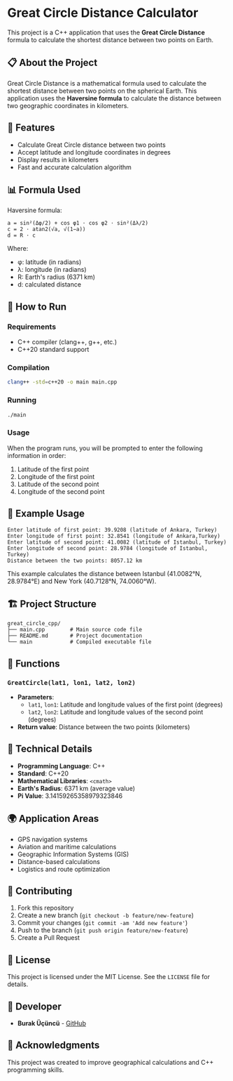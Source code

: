 # Great Circle Distance Calculator

This project is a C++ application that uses the **Great Circle Distance** formula to calculate the shortest distance between two points on Earth.

## 📋 About the Project

Great Circle Distance is a mathematical formula used to calculate the shortest distance between two points on the spherical Earth. This application uses the **Haversine formula** to calculate the distance between two geographic coordinates in kilometers.

## 🔧 Features

- Calculate Great Circle distance between two points
- Accept latitude and longitude coordinates in degrees
- Display results in kilometers
- Fast and accurate calculation algorithm

## 📊 Formula Used

Haversine formula:
```
a = sin²(Δφ/2) + cos φ1 ⋅ cos φ2 ⋅ sin²(Δλ/2)
c = 2 ⋅ atan2(√a, √(1−a))
d = R ⋅ c
```

Where:
- φ: latitude (in radians)
- λ: longitude (in radians)
- R: Earth's radius (6371 km)
- d: calculated distance

## 🚀 How to Run

### Requirements
- C++ compiler (clang++, g++, etc.)
- C++20 standard support

### Compilation
```bash
clang++ -std=c++20 -o main main.cpp
```

### Running
```bash
./main
```

### Usage
When the program runs, you will be prompted to enter the following information in order:
1. Latitude of the first point
2. Longitude of the first point
3. Latitude of the second point
4. Longitude of the second point

## 📝 Example Usage

```
Enter latitude of first point: 39.9208 (latitude of Ankara, Turkey)
Enter longitude of first point: 32.8541 (longitude of Ankara,Turkey)
Enter latitude of second point: 41.0082 (latitude of Istanbul, Turkey)
Enter longitude of second point: 28.9784 (longitude of Istanbul, Turkey)
Distance between the two points: 8057.12 km
```

This example calculates the distance between Istanbul (41.0082°N, 28.9784°E) and New York (40.7128°N, 74.0060°W).

## 🏗️ Project Structure

```
great_circle_cpp/
├── main.cpp        # Main source code file
├── README.md       # Project documentation
└── main            # Compiled executable file
```

## 🎯 Functions

### `GreatCircle(lat1, lon1, lat2, lon2)`
- **Parameters**: 
  - `lat1`, `lon1`: Latitude and longitude values of the first point (degrees)
  - `lat2`, `lon2`: Latitude and longitude values of the second point (degrees)
- **Return value**: Distance between the two points (kilometers)

## 🔬 Technical Details

- **Programming Language**: C++
- **Standard**: C++20
- **Mathematical Libraries**: `<cmath>`
- **Earth's Radius**: 6371 km (average value)
- **Pi Value**: 3.14159265358979323846

## 🌍 Application Areas

- GPS navigation systems
- Aviation and maritime calculations
- Geographic Information Systems (GIS)
- Distance-based calculations
- Logistics and route optimization

## 🤝 Contributing

1. Fork this repository
2. Create a new branch (`git checkout -b feature/new-feature`)
3. Commit your changes (`git commit -am 'Add new feature'`)
4. Push to the branch (`git push origin feature/new-feature`)
5. Create a Pull Request

## 📜 License

This project is licensed under the MIT License. See the `LICENSE` file for details.

## 👤 Developer

- **Burak Üçüncü** - [GitHub](https://github.com/burakucncu)

## 🙏 Acknowledgments

This project was created to improve geographical calculations and C++ programming skills.